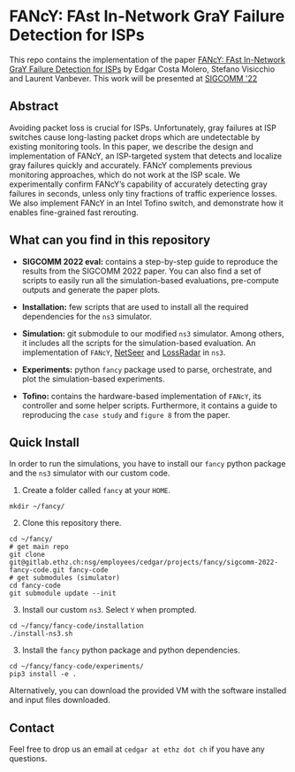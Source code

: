 # FANcY: FAst In-Network GraY Failure Detection for ISPs

This repo contains the implementation of the paper [FANcY: FAst In-Network GraY
Failure Detection for ISPs](.) by Edgar Costa Molero, Stefano Visicchio and
Laurent Vanbever. This work will be presented at [SIGCOMM
'22](https://conferences.sigcomm.org/sigcomm/2022/cfp.html)

## Abstract
Avoiding packet loss is crucial for ISPs. Unfortunately, gray failures at ISP
switches cause long-lasting packet drops which are undetectable by existing
monitoring tools. In this paper, we describe the design and implementation of
FANcY, an ISP-targeted system that detects and localize gray failures quickly
and accurately. FANcY complements previous monitoring approaches, which do not
work at the ISP scale. We experimentally confirm FANcY’s capability of
accurately detecting gray failures in seconds, unless only tiny fractions of
traffic experience losses. We also implement FANcY in an Intel Tofino switch,
and demonstrate how it enables fine-grained fast rerouting.

## What can you find in this repository 

* **SIGCOMM 2022 eval:** contains a step-by-step guide to reproduce the results
  from the SIGCOMM 2022 paper. You can also find a set of scripts to easily run
  all the simulation-based evaluations, pre-compute outputs and generate the
  paper plots. 

* **Installation:** few scripts that are used to install all the required
  dependencies for the `ns3` simulator.

* **Simulation:** git submodule to our modified `ns3` simulator. Among others,
  it includes all the scripts for the simulation-based evaluation. An
  implementation of `FANcY`,
  [NetSeer](https://dl.acm.org/doi/abs/10.1145/3387514.3406214) and
  [LossRadar](https://dl.acm.org/doi/10.1145/2999572.2999609) in `ns3`.

* **Experiments:** python `fancy` package used to parse, orchestrate, and plot
  the simulation-based experiments.

* **Tofino:** contains the hardware-based implementation of `FANcY`, its
  controller and some helper scripts. Furthermore, it contains a guide to
  reproducing the `case study` and `figure 8` from the paper.

## Quick Install

In order to run the simulations, you have to install our `fancy` python package
and the `ns3` simulator with our custom code. 

1. Create a folder called `fancy` at your `HOME`.
```
mkdir ~/fancy/
```

2. Clone this repository there. 
```
cd ~/fancy/
# get main repo
git clone git@gitlab.ethz.ch:nsg/employees/cedgar/projects/fancy/sigcomm-2022-fancy-code.git fancy-code
# get submodules (simulator)
cd fancy-code
git submodule update --init
```

3. Install our custom `ns3`. Select `Y` when prompted. 
```
cd ~/fancy/fancy-code/installation
./install-ns3.sh
```

3. Install the `fancy` python package and python dependencies. 
```
cd ~/fancy/fancy-code/experiments/
pip3 install -e .
```

Alternatively, you can download the provided VM with the software installed and
input files downloaded.

## Contact

Feel free to drop us an email at `cedgar at ethz dot ch` if you have any questions.